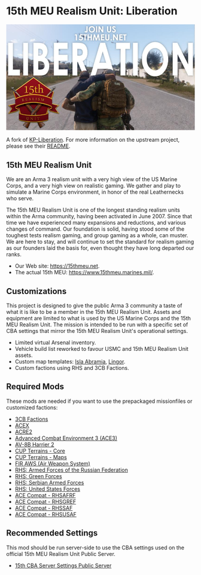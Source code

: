 # 15th MEU Realism Unit: Liberation

[![MSOT marine helping a civilian, with the text: Join us 15thmeu.net](Missionframework/res/liberation15a.jpg)](https://15thmeu.net)

A fork of [KP-Liberation](https://github.com/KillahPotatoes/KP-Liberation). For more information on the upstream project, please see their [README](https://github.com/KillahPotatoes/KP-Liberation/blob/master/README.md).

## 15th MEU Realism Unit

We are an Arma 3 realism unit with a very high view of the US Marine Corps, and a very high view on realistic gaming. We gather and play to simulate a Marine Corps environment, in honor of the real Leathernecks who serve.

The 15th MEU Realism Unit is one of the longest standing realism units within the Arma community, having been activated in June 2007. Since that time we have experienced many expansions and reductions, and various changes of command. Our foundation is solid, having stood some of the toughest tests realism gaming, and group gaming as a whole, can muster. We are here to stay, and will continue to set the standard for realism gaming as our founders laid the basis for, even thought they have long departed our ranks.

* Our Web site: https://15thmeu.net.
* The actual 15th MEU: https://www.15thmeu.marines.mil/.

## Customizations

This project is designed to give the public Arma 3 community a taste of what it is like to be a member in the 15th MEU Realism Unit. Assets and equipment are limited to what is used by the US Marine Corps and the 15th MEU Realism Unit. The mission is intended to be run with a specific set of CBA settings that mirror the 15th MEU Realism Unit's operational settings.

* Limited virtual Arsenal inventory.
* Vehicle build list reworked to favour USMC and 15th MEU Realism Unit assets.
* Custom map templates: [Isla Abramia], [Lingor].
* Custom factions using RHS and 3CB Factions.

## Required Mods

These mods are needed if you want to use the prepackaged missionfiles or customized factions:

* [3CB Factions](https://steamcommunity.com/sharedfiles/filedetails/?id=1673456286)
* [ACEX](https://steamcommunity.com/sharedfiles/filedetails/?id=708250744)
* [ACRE2](https://steamcommunity.com/sharedfiles/filedetails/?id=751965892)
* [Advanced Combat Environment 3 (ACE3)](https://steamcommunity.com/sharedfiles/filedetails/?id=463939057)
* [AV-8B Harrier 2](https://steamcommunity.com/sharedfiles/filedetails/?id=1260802825)
* [CUP Terrains - Core](http://steamcommunity.com/sharedfiles/filedetails/?id=583496184)
* [CUP Terrains - Maps](http://steamcommunity.com/sharedfiles/filedetails/?id=583544987)
* [FIR AWS (Air Weapon System)](https://steamcommunity.com/sharedfiles/filedetails/?id=366425329)
* [RHS: Armed Forces of the Russian Federation](http://steamcommunity.com/sharedfiles/filedetails/?id=843425103)
* [RHS: Green Forces](https://steamcommunity.com/sharedfiles/filedetails/?id=843593391)
* [RHS: Serbian Armed Forces](https://steamcommunity.com/sharedfiles/filedetails/?id=843632231)
* [RHS: United States Forces](http://steamcommunity.com/sharedfiles/filedetails/?id=843577117)
* [ACE Compat - RHSAFRF](https://steamcommunity.com/sharedfiles/filedetails/?id=773131200)
* [ACE Compat - RHSGREF](https://steamcommunity.com/sharedfiles/filedetails/?id=884966711)
* [ACE Compat - RHSSAF](https://steamcommunity.com/sharedfiles/filedetails/?id=2174495332)
* [ACE Compat - RHSUSAF](https://steamcommunity.com/sharedfiles/filedetails/?id=773125288)

## Recommended Settings

This mod should be run server-side to use the CBA settings used on the official 15th MEU Realism Unit Public Server.

* [15th CBA Server Settings Public Server](https://steamcommunity.com/sharedfiles/filedetails/?id=1957901702)

[Lingor]: https://steamcommunity.com/sharedfiles/filedetails/?id=718649903
[Isla Abramia]: https://steamcommunity.com/sharedfiles/filedetails/?id=648775794
